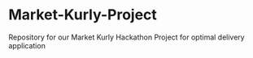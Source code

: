 # Market-Kurly-Project
Repository for our Market Kurly Hackathon Project for optimal delivery application
